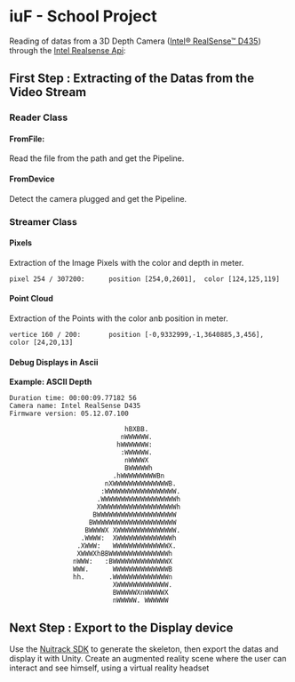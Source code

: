 # iuF - School Project
Reading of datas from a 3D Depth Camera ([Intel® RealSense™ D435](https://www.intelrealsense.com/depth-camera-d435/)) through the [Intel Realsense Api](https://github.com/IntelRealSense/librealsense):

## First Step : Extracting of the Datas from the Video Stream

### Reader Class
#### FromFile: 
Read the file from the path and get the Pipeline.

#### FromDevice
Detect the camera plugged and get the Pipeline.

### Streamer Class
#### Pixels
Extraction of the Image Pixels with the color and depth in meter.
```
pixel 254 / 307200:      position [254,0,2601],  color [124,125,119]
```
#### Point Cloud
Extraction of the Points with the color anb position in meter.
```
vertice 160 / 200:       position [-0,9332999,-1,3640885,3,456],  color [24,20,13]
```

#### Debug Displays in Ascii
**Example: ASCII Depth**
```
Duration time: 00:00:09.77182 56
Camera name: Intel RealSense D435
Firmware version: 05.12.07.100

                             hBXBB.
                            nWWWWWW.
                           hWWWWWWW:
                            :WWWWWW.
                             nWWWWX
                             BWWWWWh
                          .hWWWWWWWWWBn
                        nXWWWWWWWWWWWWWWB.
                       :WWWWWWWWWWWWWWWWWW.
                      .WWWWWWWWWWWWWWWWWWWh
                      XWWWWWWWWWWWWWWWWWWWh
                     BWWWWWWWWWWWWWWWWWWWW
                    BWWWWWWWWWWWWWWWWWWWWW
                   BWWWWX XWWWWWWWWWWWWWWW.
                  .WWWW:  XWWWWWWWWWWWWWWh
                 .XWWW:   WWWWWWWWWWWWWWX.
                 XWWWXhBBWWWWWWWWWWWWWWWh
                nWWW:   :BWWWWWWWWWWWWWWX
                WWW.      WWWWWWWWWWWWWWB
                hh.      .WWWWWWWWWWWWWWn
                          XWWWWWWWWWWWWW.
                          BWWWWWXnWWWWWX
                          nWWWWW. WWWWWW
```

## Next Step : Export to the Display device

Use the [Nuitrack SDK](https://github.com/3DiVi/nuitrack-sdk) to generate the skeleton, then export the datas and display it with Unity.
Create an augmented reality scene where the user can interact and see himself, using a virtual reality headset

